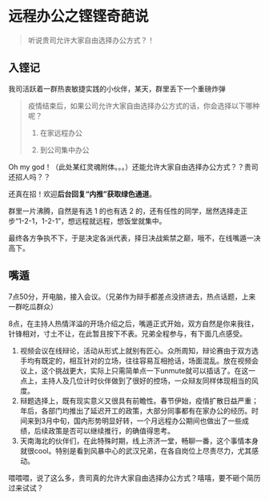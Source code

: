 # 远程办公之铿铿奇葩说

>听说贵司允许大家自由选择办公方式？！

## 入铿记

我司活跃着一群热衷敏捷实践的小伙伴，某天，群里丢下一个重磅炸弹

> 疫情结束后，如果公司允许大家自由选择办公方式的话，你会选择以下哪种呢？
>
> 1. 在家远程办公
>
> 2. 到公司集中办公

Oh my god！（此处某红灵魂附体。。。）还能允许大家自由选择办公方式？？贵司还招人吗？？

还真在招！欢迎**后台回复“内推”获取绿色通道**。

群里一片沸腾，自然是有选 1 的也有选 2 的，还有任性的同学，居然选择走正步“1-2-1，1-2-1”，想远程就远程，想饭堂就集中。

最终各方争执不下，于是决定各派代表，择日决战紫禁之巅，哦不，在线嘴遁一决高下。

## 嘴遁

7点50分，开电脑，接入会议。（兄弟作为辩手都差点没挤进去，热点话题，上来一群吃瓜群众）

8点，在主持人热情洋溢的开场介绍之后，嘴遁正式开始，双方自然是你来我往，针锋相对，寸土不让，在此暂且按下不表。兄弟全程参与，有下面几点感受。

1. 视频会议在线辩论，活动从形式上就别有匠心。众所周知，辩论赛由于双方选手均有既定的，相互针对的立场，往往容易互相抢话，场面混乱。放在视频会议上，这个挑战更大，实际上只需简单点一下unmute就可以插话了。在这一点上，主持人及几位计时伙伴做到了很好的控场，一众辩友同样体现相当的风度。
2. 辩题选择上，既有现实意义又很具有前瞻性。春节伊始，疫情扩散日益严重；年后，各部门均推出了延迟开工的政策，大部分同事都有在家办公的经历。时间来到3月中旬，国内形势明显好转，一个月远程办公期间也做出了一些成绩，后续政策是否可以继续推行，的确值得思考。
3. 天南海北的伙伴们，在此特殊时期，线上济济一堂，畅聊一番，这个事情本身就很cool。特别是看到风暴中心的武汉兄弟，在各自岗位上尽责尽力，尤其感动。


喂喂喂，说了这么多，贵司真的允许大家自由选择办公方式？嘻嘻，要不砸个简历过来试试？